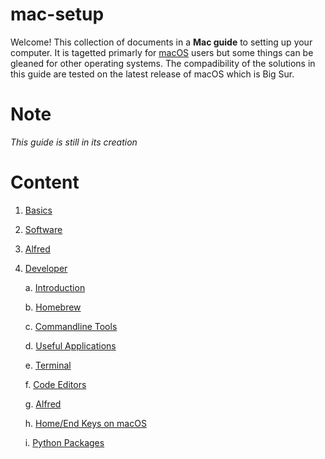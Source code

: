 # mac-setup

Welcome! This collection of documents in a **Mac guide** to setting up your computer. It is tagetted primarly for [macOS](https://en.wikipedia.org/wiki/MacOS) users but some things can be gleaned for other operating systems. The compadibility of the solutions in this guide are tested on the latest release of macOS which is Big Sur.

# Note

*This guide is still in its creation*

# Content

1. [Basics](Install.md)

2. [Software](Software.md)

3. [Alfred](Alfred.md)

4. [Developer](Developer.md/)

      a. [Introduction](Developer.md/#Introduction)
  
      b. [Homebrew](Developer.md/#Installing-HomeBrew)
  
      c. [Commandline Tools](Developer.md/#Some-useful-commandline-tools)
   
      d. [Useful Applications](Developer.md/#Useful-Image-Editor-and-Video-Viewer)
  
      e. [Terminal](Developer.md/#Setup-Terminal-Emulator)
  
      f. [Code Editors](Developer.md/#Getting-Ready-your-Code-Editors)
  
      g. [Alfred](Developer.md/#Installing-Alfred)
  
      h. [Home/End Keys on macOS](Developer.md/#Mac-Keyboard-Home-and-End-Buttons)
  
      i. [Python Packages](Developer.md/#Python-Packges)
